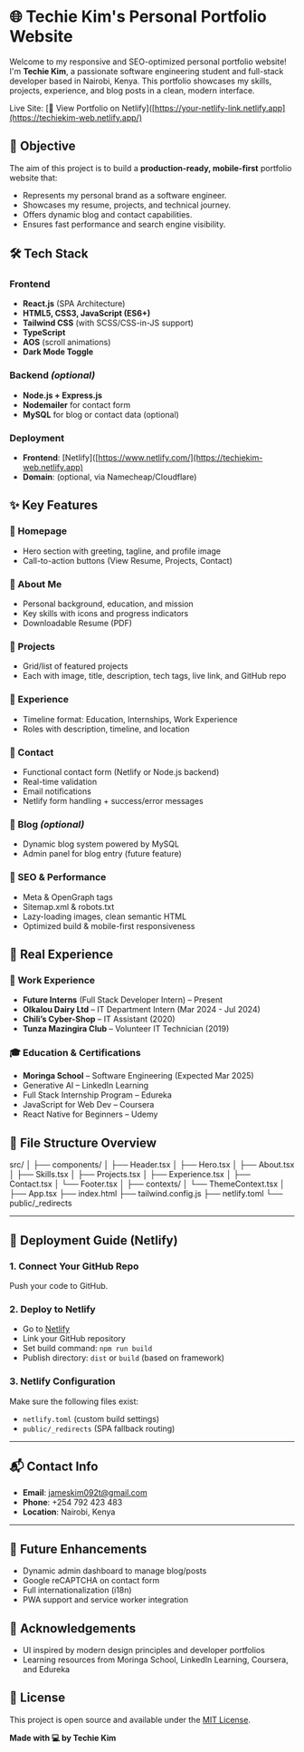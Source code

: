 # 🌐 Techie Kim's Personal Portfolio Website

Welcome to my responsive and SEO-optimized personal portfolio website! I'm **Techie Kim**, a passionate software engineering student and full-stack developer based in Nairobi, Kenya. This portfolio showcases my skills, projects, experience, and blog posts in a clean, modern interface.

Live Site: [🔗 View Portfolio on Netlify]([https://your-netlify-link.netlify.app](https://techiekim-web.netlify.app/)

  ## 🎯 Objective

The aim of this project is to build a **production-ready, mobile-first** portfolio website that:

- Represents my personal brand as a software engineer.
- Showcases my resume, projects, and technical journey.
- Offers dynamic blog and contact capabilities.
- Ensures fast performance and search engine visibility.

## 🛠️ Tech Stack

### Frontend
- **React.js** (SPA Architecture)
- **HTML5, CSS3, JavaScript (ES6+)**
- **Tailwind CSS** (with SCSS/CSS-in-JS support)
- **TypeScript**
- **AOS** (scroll animations)
- **Dark Mode Toggle**

### Backend *(optional)*
- **Node.js + Express.js**
- **Nodemailer** for contact form
- **MySQL** for blog or contact data (optional)

### Deployment
- **Frontend**: [Netlify]([https://www.netlify.com/](https://techiekim-web.netlify.app)
- **Domain**: (optional, via Namecheap/Cloudflare)

## ✨ Key Features

### 🔹 Homepage
- Hero section with greeting, tagline, and profile image
- Call-to-action buttons (View Resume, Projects, Contact)

### 🔹 About Me
- Personal background, education, and mission
- Key skills with icons and progress indicators
- Downloadable Resume (PDF)

### 🔹 Projects
- Grid/list of featured projects
- Each with image, title, description, tech tags, live link, and GitHub repo

### 🔹 Experience
- Timeline format: Education, Internships, Work Experience
- Roles with description, timeline, and location

### 🔹 Contact
- Functional contact form (Netlify or Node.js backend)
- Real-time validation
- Email notifications
- Netlify form handling + success/error messages

### 🔹 Blog *(optional)*
- Dynamic blog system powered by MySQL
- Admin panel for blog entry (future feature)

### 🔹 SEO & Performance
- Meta & OpenGraph tags
- Sitemap.xml & robots.txt
- Lazy-loading images, clean semantic HTML
- Optimized build & mobile-first responsiveness

## 🧾 Real Experience

### 💼 Work Experience
- **Future Interns** (Full Stack Developer Intern) – Present
- **Olkalou Dairy Ltd** – IT Department Intern (Mar 2024 - Jul 2024)
- **Chili’s Cyber-Shop** – IT Assistant (2020)
- **Tunza Mazingira Club** – Volunteer IT Technician (2019)

### 🎓 Education & Certifications
- **Moringa School** – Software Engineering (Expected Mar 2025)
- Generative AI – LinkedIn Learning
- Full Stack Internship Program – Edureka
- JavaScript for Web Dev – Coursera
- React Native for Beginners – Udemy


## 📄 File Structure Overview
src/
│
├── components/
│ ├── Header.tsx
│ ├── Hero.tsx
│ ├── About.tsx
│ ├── Skills.tsx
│ ├── Projects.tsx
│ ├── Experience.tsx
│ ├── Contact.tsx
│ └── Footer.tsx
│
├── contexts/
│ └── ThemeContext.tsx
│
├── App.tsx
├── index.html
├── tailwind.config.js
├── netlify.toml
└── public/_redirects


---

## 🚀 Deployment Guide (Netlify)

### 1. **Connect Your GitHub Repo**
Push your code to GitHub.

### 2. **Deploy to Netlify**
- Go to [Netlify](https://app.netlify.com/)
- Link your GitHub repository
- Set build command: `npm run build`
- Publish directory: `dist` or `build` (based on framework)

### 3. **Netlify Configuration**
Make sure the following files exist:
- `netlify.toml` (custom build settings)
- `public/_redirects` (SPA fallback routing)

---

## 📬 Contact Info

- **Email**: [jameskim092t@gmail.com](mailto:jameskim092t@gmail.com)
- **Phone**: +254 792 423 483
- **Location**: Nairobi, Kenya

---

## 📌 Future Enhancements

- Dynamic admin dashboard to manage blog/posts
- Google reCAPTCHA on contact form
- Full internationalization (i18n)
- PWA support and service worker integration

## 🙌 Acknowledgements

- UI inspired by modern design principles and developer portfolios
- Learning resources from Moringa School, LinkedIn Learning, Coursera, and Edureka

## 📃 License

This project is open source and available under the [MIT License](LICENSE).

**Made with 💻 by Techie Kim**
